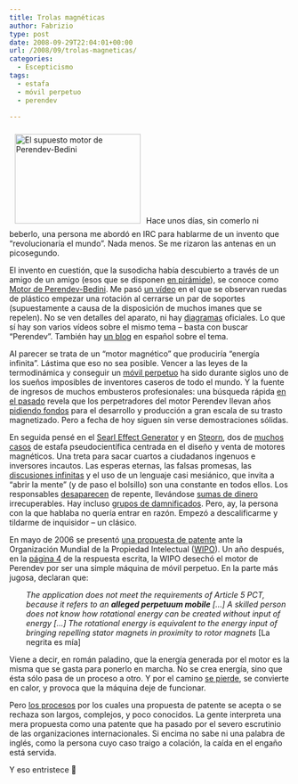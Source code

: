 ```yaml
---
title: Trolas magnéticas
author: Fabrizio
type: post
date: 2008-09-29T22:04:01+00:00
url: /2008/09/trolas-magneticas/
categories:
  - Escepticismo
tags:
  - estafa
  - móvil perpetuo
  - perendev

---
```

<img class="alignright" style="margin: 10px;" title="El supuesto motor de Perendev-Bedini" src="https://i0.wp.com/pesn.com/2006/02/10/9600233_Calloway_Magnet_Motor_Open_Source/Perendev_Replication_by_PerenTech_300pxw.jpg?resize=226%2C161" alt="El supuesto motor de Perendev-Bedini" width="226" height="161" data-recalc-dims="1" />Hace unos días, sin comerlo ni beberlo, una persona me abordó en IRC para hablarme de un invento que &#8220;revolucionaría el mundo&#8221;. Nada menos. Se me rizaron las antenas en un picosegundo.

El invento en cuestión, que la susodicha había descubierto a través de un amigo de un amigo (esos que se disponen [en pirámide][1]), se conoce como [Motor de Perendev-Bedini][2]. Me pasó [un vídeo][3] en el que se observan ruedas de plástico empezar una rotación al cerrarse un par de soportes (supuestamente a causa de la disposición de muchos imanes que se repelen). No se ven detalles del aparato, ni hay [diagramas][4] oficiales. Lo que sí hay son varios vídeos sobre el mismo tema &#8211; basta con buscar &#8220;Perendev&#8221;. También hay [un blog][5] en español sobre el tema.

Al parecer se trata de un &#8220;motor magnético&#8221; que produciría &#8220;energía infinita&#8221;. Lástima que eso no sea posible. Vencer a las leyes de la termodinámica y conseguir un [móvil perpetuo][6] ha sido durante siglos uno de los sueños imposibles de inventores caseros de todo el mundo. Y la fuente de ingresos de muchos embusteros profesionales: una búsqueda rápida [en el pasado][7] revela que los perpetradores del motor Perendev llevan años [pidiendo fondos][8] para el desarrollo y producción a gran escala de su trasto magnetizado. Pero a fecha de hoy siguen sin verse demostraciones sólidas.

En seguida pensé en el [Searl Effect Generator][9] y en [Steorn][10], dos de [muchos casos][11] de estafa pseudocientífica centrada en el diseño y venta de motores magnéticos. Una treta para sacar cuartos a ciudadanos ingenuos e inversores incautos. Las esperas eternas, las falsas promesas, las [discusiones infinitas][12] y el uso de un lenguaje casi mesiánico, que invita a &#8220;abrir la mente&#8221; (y de paso el bolsillo) son una constante en todos ellos. Los responsables [desaparecen][13] de repente, llevándose [sumas de dinero][14] irrecuperables. Hay incluso [grupos de damnificados][15]. Pero, ay, la persona con la que hablaba no quería entrar en razón. Empezó a descalificarme y tildarme de inquisidor &#8211; un clásico.

En mayo de 2006 se presentó [una propuesta de patente][16] ante la Organización Mundial de la Propiedad Intelectual ([WIPO][17]). Un año después, en la [página 4][18] de la respuesta escrita, la WIPO desechó el motor de Perendev por ser una simple máquina de móvil perpetuo. En la parte más jugosa, declaran que:

<p style="padding-left: 30px;">
  <em>The application does not meet the requirements of Article 5 PCT, because it refers to an <strong>alleged perpetuum mobile</strong> [&#8230;] A skilled person does not know how rotational energy can be created without input of energy [&#8230;] The rotational energy is equivalent to the energy input of bringing repelling stator magnets in proximity to rotor magnets </em>[La negrita es mía]
</p>

Viene a decir, en román paladino, que la energía generada por el motor es la misma que se gasta para ponerlo en marcha. No se crea energía, sino que ésta sólo pasa de un proceso a otro. Y por el camino [se pierde][19], se convierte en calor, y provoca que la máquina deje de funcionar.

Pero [los procesos][20] por los cuales una propuesta de patente se acepta o se rechaza son largos, complejos, y poco conocidos. La gente interpreta una mera propuesta como una patente que ha pasado por el severo escrutinio de las organizaciones internacionales. Si encima no sabe ni una palabra de inglés, como la persona cuyo caso traigo a colación, la caída en el engaño está servida.

Y eso entristece 🙁

 [1]: http://en.wikipedia.org/wiki/Pyramid_scheme
 [2]: http://peswiki.com/index.php/Directory:Perendev_Power_Developments_Pty_(Ltd)
 [3]: http://es.youtube.com/watch?v=PFGiWiXMHn0
 [4]: http://pesn.com/2006/02/10/9600233_Calloway_Magnet_Motor_Open_Source/perendev_calloway_variant_labeled_NScorrected_full.gif
 [5]: http://www.motormagnetico.org/
 [6]: http://es.wikipedia.org/wiki/M%C3%B3vil_perpetuo
 [7]: http://web.archive.org/web/20020726024006/http://www.perendev.co.za/
 [8]: http://www.perendev-power.com/invest.htm
 [9]: http://en.wikipedia.org/wiki/Searl_Effect_Generator
 [10]: http://en.wikipedia.org/wiki/Steorn
 [11]: http://peswiki.com/index.php/Directory:Magnet_Motors
 [12]: http://www.steorn.com/forum/
 [13]: http://www.freeenergynews.com/Directory/Perendev/MagneticMotor/Sterling_First-Hand/
 [14]: http://www.freeenergynews.com/Directory/Perendev/March2004_Solicitation/index.html
 [15]: http://tech.groups.yahoo.com/group/PerendevJustice/
 [16]: http://www.wipo.int/pctdb/en/wo.jsp?wo=2006045333&IA=WO2006045333&DISPLAY=DOCS
 [17]: http://www.wipo.int/portal/index.html.es
 [18]: http://www.wipo.int/pctdb/en/wads.jsp?IA=EP2004012159&LANGUAGE=EN&ID=id00000005068790&VOL=70&DOC=013f35&WO=06/045333&WEEK=18/2006&TYPE=A1&DOC_TYPE=WOSA&PAGE=4
 [19]: http://es.wikipedia.org/wiki/Conservaci%C3%B3n_de_la_energ%C3%ADa
 [20]: http://en.wikipedia.org/wiki/Patent
